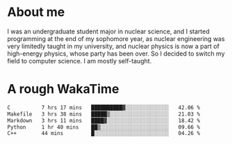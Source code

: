 # About me

I was an undergraduate student major in nuclear science, and I started programming at the end of my sophomore year, as nuclear engineering was very limitedly taught in my university, and nuclear physics is now a part of high-energy physics, whose party has been over. So I decided to switch my field to computer science. I am mostly self-taught.


# A rough WakaTime

<!--START_SECTION:waka-->

```txt
C          7 hrs 17 mins   ██████████▓░░░░░░░░░░░░░░   42.06 %
Makefile   3 hrs 38 mins   █████▒░░░░░░░░░░░░░░░░░░░   21.03 %
Markdown   3 hrs 11 mins   ████▓░░░░░░░░░░░░░░░░░░░░   18.42 %
Python     1 hr 40 mins    ██▒░░░░░░░░░░░░░░░░░░░░░░   09.66 %
C++        44 mins         █░░░░░░░░░░░░░░░░░░░░░░░░   04.26 %
```

<!--END_SECTION:waka-->
